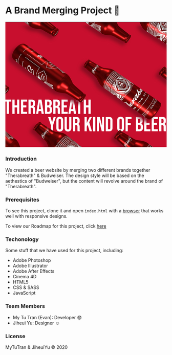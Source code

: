 # A Brand Merging Project :page_facing_up:

![Therabreath](images/readme_banner.jpg "Therabreath Banner")

### Introduction
We created a beer website by merging two different brands together "Therabreath" & Budweiser.
The design style will be based on the aethestics of "Budweiser", but the content will revolve around the brand of "Therabreath".

### Prerequisites

To see this project, clone it and open `index.html` with a [browser](https://www.google.com/chrome/) that works well with responsive designs.

To view our Roadmap for this project, click [here](https://docs.google.com/document/d/1Uh4-_7EEtK07nYwV0pA6GJO_X9-JPdzIEDwVTaEjhd4/edit?usp=sharing)

### Techonology
Some stuff that we have used for this project, including:
- Adobe Photoshop
- Adobe Illustrator
- Adobe After Effects
- Cinema 4D
- HTML5
- CSS & SASS
- JavaScript

### Team Members
- My Tu Tran (Evan): Developer :sunglasses:
- Jiheui Yu: Designer	:relaxed:

### License

MyTuTran & JiheuiYu :copyright: 2020
